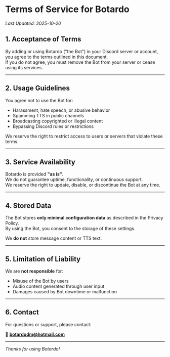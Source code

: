 # Terms of Service for Botardo

_Last Updated: 2025-10-20_

## 1. Acceptance of Terms

By adding or using Botardo ("the Bot") in your Discord server or account, you agree to the terms outlined in this document.  
If you do not agree, you must remove the Bot from your server or cease using its services.

---

## 2. Usage Guidelines

You agree not to use the Bot for:

- Harassment, hate speech, or abusive behavior
- Spamming TTS in public channels
- Broadcasting copyrighted or illegal content
- Bypassing Discord rules or restrictions

We reserve the right to restrict access to users or servers that violate these terms.

---

## 3. Service Availability

Botardo is provided **"as is"**.  
We do not guarantee uptime, functionality, or continuous support.  
We reserve the right to update, disable, or discontinue the Bot at any time.

---

## 4. Stored Data

The Bot stores **only minimal configuration data** as described in the Privacy Policy.  
By using the Bot, you consent to the storage of these settings.

We **do not** store message content or TTS text.

---

## 5. Limitation of Liability

We are **not responsible** for:

- Misuse of the Bot by users
- Audio content generated through user input
- Damages caused by Bot downtime or malfunction

---

## 6. Contact

For questions or support, please contact:

📧 **botardodm@hotmail.com**

---

_Thanks for using Botardo!_
